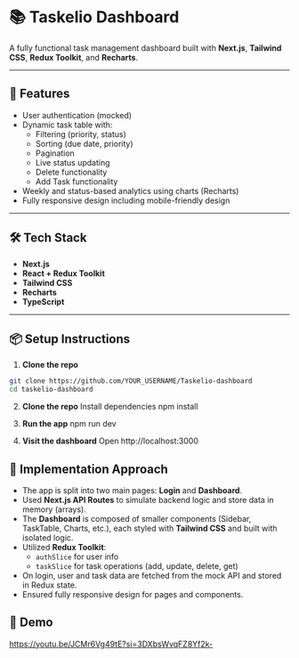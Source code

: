 # 📚 Taskelio Dashboard

A fully functional task management dashboard built with **Next.js**, **Tailwind CSS**, **Redux Toolkit**, and **Recharts**.

---

## 🚀 Features

- User authentication (mocked)
- Dynamic task table with:
  - Filtering (priority, status)
  - Sorting (due date, priority)
  - Pagination
  - Live status updating
  - Delete functionality
  - Add Task functionality
- Weekly and status-based analytics using charts (Recharts)
- Fully responsive design including mobile-friendly design

---

## 🛠️ Tech Stack

- **Next.js**
- **React + Redux Toolkit**
- **Tailwind CSS**
- **Recharts**
- **TypeScript**

---

## 📦 Setup Instructions

1. **Clone the repo**

```bash
git clone https://github.com/YOUR_USERNAME/Taskelio-dashboard
cd taskelio-dashboard
```

2. **Clone the repo**
Install dependencies
npm install

3. **Run the app**
npm run dev

4. **Visit the dashboard**
Open http://localhost:3000

## 🧠 Implementation Approach

- The app is split into two main pages: **Login** and **Dashboard**.
- Used **Next.js API Routes** to simulate backend logic and store data in memory (arrays).
- The **Dashboard** is composed of smaller components (Sidebar, TaskTable, Charts, etc.), each styled with **Tailwind CSS** and built with isolated logic.
- Utilized **Redux Toolkit**:
  - `authSlice` for user info
  - `taskSlice` for task operations (add, update, delete, get)
- On login, user and task data are fetched from the mock API and stored in Redux state.
- Ensured fully responsive design for pages and components.

## 🎥 Demo
https://youtu.be/JCMr6Vg49tE?si=3DXbsWvqFZ8Yf2k-


